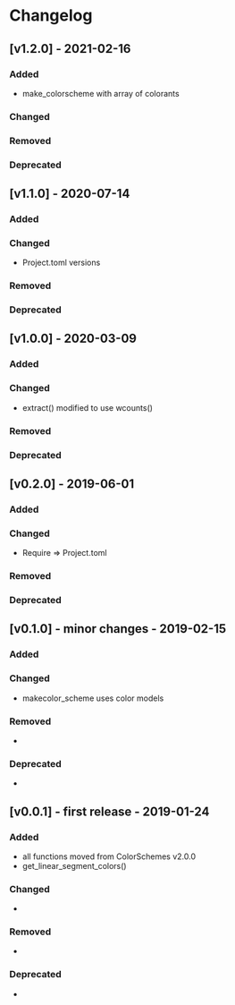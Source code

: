 # Changelog

## [v1.2.0] - 2021-02-16

### Added

- make_colorscheme with array of colorants

### Changed

### Removed

### Deprecated

## [v1.1.0] - 2020-07-14

### Added

### Changed

- Project.toml versions

### Removed

### Deprecated

## [v1.0.0] - 2020-03-09

### Added

### Changed

- extract() modified to use wcounts()

### Removed

### Deprecated

## [v0.2.0] - 2019-06-01

### Added

### Changed

- Require => Project.toml

### Removed

### Deprecated

## [v0.1.0] - minor changes - 2019-02-15

### Added

### Changed

- makecolor_scheme uses color models

### Removed

-

### Deprecated

-

## [v0.0.1] - first release - 2019-01-24

### Added

- all functions moved from ColorSchemes v2.0.0
- get_linear_segment_colors()

### Changed

-

### Removed

-

### Deprecated

-
